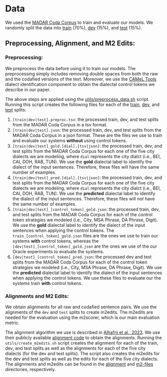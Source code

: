 # Data


We used the [MADAR Coda Corpus](https://camel.abudhabi.nyu.edu/madar-coda-corpus/) to train and evaluate our models. We randomly split the data into [train](train/train.tsv) (70%), [dev](train/dev.tsv) (15%), and [test](test/test.tsv) (15%).


## Preprocessing, Alignment, and M2 Edits:

### Preprocessing:

We preprocess the data before using it to train our models. The preprocessing simply includes removing double spaces from both the raw and the codafied versions of the text. Moreover, we use the [CAMeL Tools](https://github.com/CAMeL-Lab/camel_tools/tree/master) dialect identification component to obtain the dialectal control tokens we describe in our paper.

The above steps are applied using the [utils/preprocess_data.sh](utils/preprocess_data.sh) script. Running this script creates the following files for each of the [train](train), [dev](dev), and [test](test) splits:

1. `[train|dev|test].preproc.tsv`: the processed train, dev, and test splits from the MADAR Coda Corpus in a tsv format.
2. `[train|dev|test].json`: the processed train, dev, and test splits from the MADAR Coda Corpus in a json format. These are the files we use to train and evaluate our systems **without** using control tokens.
3. `[train|dev|test]_gold.[dial].[tsv|json]`: the processed train, dev, and test splits from the MADAR Coda Corpus for each one of the five city dialects we are modeling, where `dial` represents the city dialct (i.e., BEI, CAI, DOH, RAB, TUN). We use the **gold** dialectal label to identify the dialect of the input sentences. Therefore, these files will have the same number of examples.
4. `[train|dev|test]_pred.[dial].[tsv|json]`:  the processed train, dev, and test splits from the MADAR Coda Corpus for each one of the five city dialects we are modeling, where `dial` represents the city dialct (i.e., BEI, CAI, DOH, RAB, TUN). We use the **predicted** dialectal label to identify the dialect of the input sentences. Therefore, these files will *not* have the same number of examples.
5. `[train|dev|test]_[control_token]_gold.json`: the processed train, dev, and test splits from the MADAR Coda Corpus for each of the control token strategies we modeled (i.e., City, MSA Phrase, DA Phrase, Digit). We use the **gold** dialectal label to identify the dialect of the input sentences when applying the control tokens. The `train_[control_token]_gold.json` files are the ones we use to train our systems **with** control tokens, whereas the `[dev|test]_[control_token]_gold.json` are the ones we use of the our Oracle experiments to evaluate the systems.
6. `[dev|test]_[control_token]_pred.json`: the processed dev and test splits from the MADAR Coda Corpus for each of the control token strategies we modeled (i.e., City, MSA Phrase, DA Phrase, Digit). We use the **predicted** dialectal label to identify the dialect of the input sentences when applying the control tokens. We use these files to evaluate our the systems train **with** control tokens.


### Alignments and M2 Edits:

We obtain alignments for all raw and codafied sentence pairs. We use the alignments of the `dev` and `test` splits to create m2edits. The m2edits are needed for the evaluation using the m2scorer, which is our main evaluation metric.

The alignment algorithm we use is described in [Alhafni et al., 2023](https://aclanthology.org/2023.emnlp-main.396.pdf). We use their publicly available [alignment code](https://github.com/CAMeL-Lab/arabic-gec/tree/master/alignment) to obtain the alignments. Running the `utils/create_m2edits.sh` script creates the alignment for each of the train, dev, and test splits as well as the alignments for each of the five city dialects (for the dev and test splits). The script also creates the m2edits for the dev and test splits as well as the edits for each of the five city dialects. The alignments and m2edits can be found in the [alignment](alignment) and [m2-files](m2-files) directories, respectively. 

